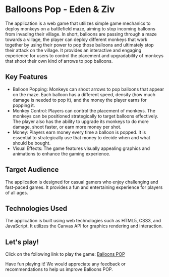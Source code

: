 # Balloons Pop - Eden & Ziv

The application is a web game that utilizes simple game mechanics to deploy monkeys on a battlefield maze, aiming to stop incoming balloons from invading their village. In short, balloons are passing through a maze towards a village, the player can deploy different monkeys that work together by using their power to pop those balloons and ultimately stop their attack on the village. It provides an interactive and engaging experience for users to control the placement and upgradability of monkeys that shoot their own kind of arrows to pop balloons.

## Key Features

- Balloon Popping: Monkeys can shoot arrows to pop balloons that appear on the maze. Each balloon has a different speed, density (how much damage is needed to pop it), and the money the player earns for popping it.
- Monkey Control: Players can control the placement of monkeys. The monkeys can be positioned strategically to target balloons effectively. The player also has the ability to upgrade its monkeys to do more damage, shoot faster, or earn more money per shot.
- Money: Players earn money every time a balloon is popped. It is essential to strategically use that money to decide when and what should be bought.
- Visual Effects: The game features visually appealing graphics and animations to enhance the gaming experience.

## Target Audience

The application is designed for casual gamers who enjoy challenging and fast-paced games. It provides a fun and entertaining experience for players of all ages.

## Technologies Used

The application is built using web technologies such as HTML5, CSS3, and JavaScript. It utilizes the Canvas API for graphics rendering and interaction.

## Let's play!

Click on the following link to play the game: [Balloons POP](https://edenrosen.github.io/BalloonsPOP/)

Have fun playing it! We would appreciate any feedback or recommendations to help us improve Balloons POP.

